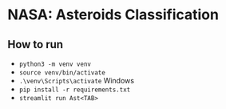# NASA: Asteroids Classification

## How to run

* `python3 -m venv venv`
* `source venv/bin/activate`
* `.\venv\Scripts\activate` Windows
* `pip install -r requirements.txt`
* `streamlit run Ast<TAB>`
